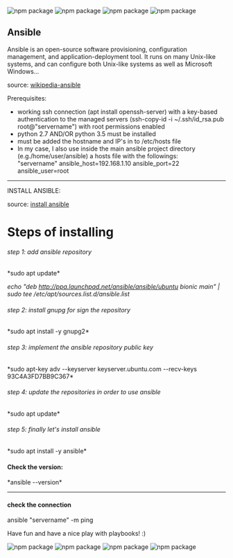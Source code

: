 ![npm package](https://img.shields.io/badge/ubuntu-16.04.6-purple.svg)
![npm package](https://img.shields.io/badge/ansible-2.0.0.2-black.svg)
![npm package](https://img.shields.io/badge/python-2.7.12-blue.svg)
![npm package](https://img.shields.io/badge/openssh-7.2p2-yellow.svg)


Ansible
------------------------------------------------------------------------
Ansible is an open-source software provisioning, configuration management, and application-deployment tool. It runs on many
Unix-like systems, and can configure both Unix-like systems as well as Microsoft Windows...

source: [wikipedia-ansible](https://en.wikipedia.org/wiki/Ansible_(software))

Prerequisites:

  - working ssh connection (apt install openssh-server)
    with a key-based authentication to the managed servers (ssh-copy-id -i ~/.ssh/id_rsa.pub root@"servername")
    with root permissions enabled
  - python 2.7 AND/OR python 3.5 must be installed
  - must be added the hostname and IP's in to /etc/hosts file
  - In my case, I also use inside the main ansible project directory (e.g./home/user/ansible) a hosts file with
    the followings:\
    "servername" ansible_host=192.168.1.10 ansible_port=22 ansible_user=root

------------------------------------------------------------------------
INSTALL ANSIBLE:

source: [install ansible](https://computingforgeeks.com/how-to-install-ansible-awx-on-debian-buster/)

<h1>Steps of installing</h1>

<h6>step 1: add ansible repository</h6>
*sudo apt update*

*echo "deb http://ppa.launchpad.net/ansible/ansible/ubuntu bionic main" | sudo tee /etc/apt/sources.list.d/ansible.list*

<h6>step 2: install gnupg for sign the repository</h6>
*sudo apt install -y gnupg2*

<h6>step 3: implement the ansible repository public key</h6>
*sudo apt-key adv --keyserver keyserver.ubuntu.com --recv-keys 93C4A3FD7BB9C367*

<h6>step 4: update the repositories in order to use ansible</h6>
*sudo apt update*

<h6>step 5: finally let's install ansible</h6>
*sudo apt install -y ansible*

<h4>Check the version:</h4>
*ansible --version*

------------------------------------------------------------------------
<h4>check the connection</h4>
ansible "servername" -m ping

Have fun and have a nice play with playbooks! :)

![npm package](https://img.shields.io/badge/ubuntu-16.04.6-purple.svg)
![npm package](https://img.shields.io/badge/ansible-2.0.0.2-black.svg)
![npm package](https://img.shields.io/badge/python-2.7.12-blue.svg)
![npm package](https://img.shields.io/badge/openssh-7.2p2-yellow.svg)
